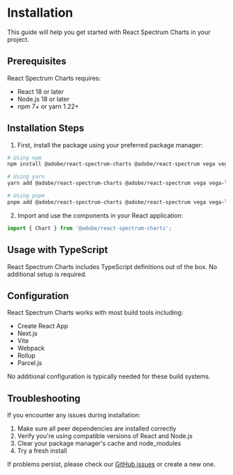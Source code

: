 # Installation

This guide will help you get started with React Spectrum Charts in your project.

## Prerequisites

React Spectrum Charts requires:

- React 18 or later
- Node.js 18 or later
- npm 7+ or yarn 1.22+

## Installation Steps

1. First, install the package using your preferred package manager:

```bash
# Using npm
npm install @adobe/react-spectrum-charts @adobe/react-spectrum vega vega-lite

# Using yarn
yarn add @adobe/react-spectrum-charts @adobe/react-spectrum vega vega-lite

# Using pnpm
pnpm add @adobe/react-spectrum-charts @adobe/react-spectrum vega vega-lite
```

2. Import and use the components in your React application:

```jsx
import { Chart } from '@adobe/react-spectrum-charts';
```

## Usage with TypeScript

React Spectrum Charts includes TypeScript definitions out of the box. No additional setup is required.

## Configuration

React Spectrum Charts works with most build tools including:

- Create React App
- Next.js
- Vite
- Webpack
- Rollup
- Parcel.js

No additional configuration is typically needed for these build systems.

## Troubleshooting

If you encounter any issues during installation:

1. Make sure all peer dependencies are installed correctly
2. Verify you're using compatible versions of React and Node.js
3. Clear your package manager's cache and node_modules
4. Try a fresh install

If problems persist, please check our [GitHub issues](https://github.com/adobe/react-spectrum-charts/issues) or create a new one. 